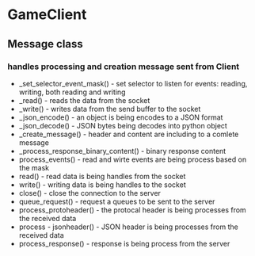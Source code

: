 # GameClient 

## Message class
### handles processing and creation message sent from Client
* _set_selector_event_mask() - set selector to listen for events: reading, writing, both reading and writing
* _read() - reads the data from the socket 
* _write() - writes data from the send buffer to the socket
* _json_encode() - an object is being encodes to a JSON format
* _json_decode() -  JSON bytes being decodes into python object
* _create_message() - header and content are including to a comlete message
* _process_response_binary_content() - binary response content 
* process_events() - read and wirte events are being process based on the mask 
* read() - read data is being handles from the socket
* write() - writing data is being handles to the socket
* close() - close the connection to the server 
* queue_request() - request a queues to be sent to the server
* process_protoheader() - the protocal header is being processes from the received data
* process - jsonheader() - JSON header is being processes from the received data 
* process_response() - response is being process from the server 
